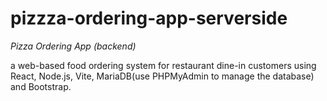 # pizzza-ordering-app-serverside
*Pizza Ordering App (backend)*

a web-based food ordering system for restaurant dine-in customers using React, Node.js, Vite, MariaDB(use PHPMyAdmin to manage the database) and Bootstrap.
